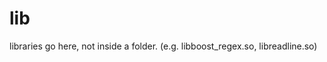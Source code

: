 lib
===============

libraries go here, not inside a folder. (e.g. libboost_regex.so, libreadline.so)
